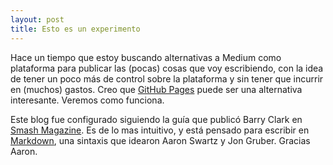 ```yaml
---
layout: post
title: Esto es un experimento
---
```


Hace un tiempo que estoy buscando alternativas a Medium como plataforma para publicar las (pocas) cosas que voy escribiendo, con la idea de tener un poco más de control sobre la plataforma y sin tener que incurrir en (muchos) gastos.
Creo que [GitHub Pages](https://pages.github.com) puede ser una alternativa interesante. Veremos como funciona.

Este blog fue configurado siguiendo la guía que publicó Barry Clark en [Smash Magazine](https://www.smashingmagazine.com/2014/08/build-blog-jekyll-github-pages/). Es de lo mas intuitivo, y está pensado para escribir en [Markdown](https://daringfireball.net/projects/markdown/), una sintaxis que idearon Aaron Swartz y Jon Gruber. 
Gracias Aaron.